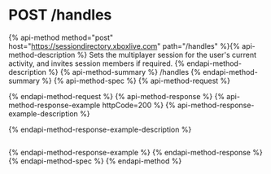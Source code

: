 # POST /handles

{% api-method method="post" host="https://sessiondirectory.xboxlive.com" path="/handles" %}{% api-method-description %}
Sets the multiplayer session for the user's current activity, and invites session members if required.
{% endapi-method-description %}
{% api-method-summary %}
/handles
{% endapi-method-summary %}
{% api-method-spec %}
{% api-method-request %}

{% endapi-method-request %}
{% api-method-response %}
{% api-method-response-example httpCode=200 %}
{% api-method-response-example-description %}

{% endapi-method-response-example-description %}

```text
```
{% endapi-method-response-example %}
{% endapi-method-response %}
{% endapi-method-spec %}
{% endapi-method %}
